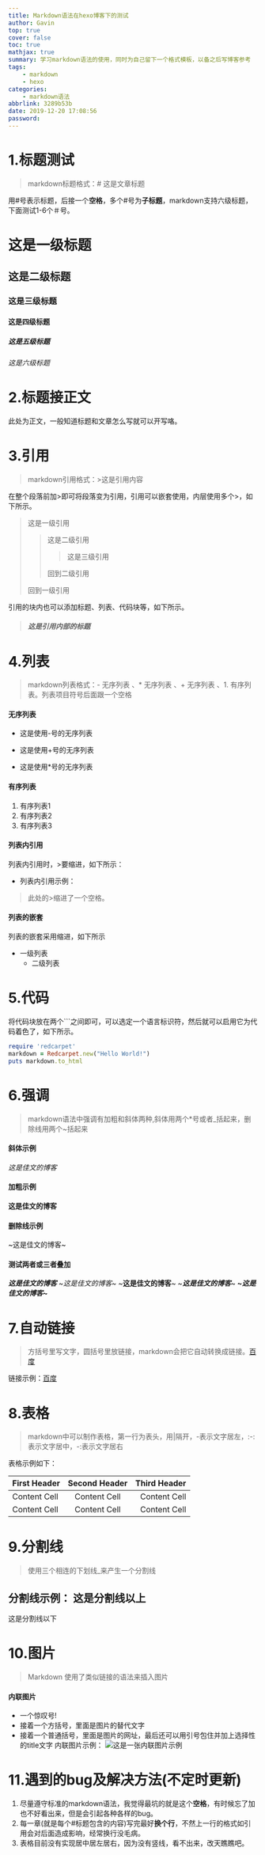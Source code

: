 ```yaml
---
title: Markdown语法在hexo博客下的测试
author: Gavin
top: true
cover: false
toc: true
mathjax: true
summary: 学习markdown语法的使用，同时为自己留下一个格式模板，以备之后写博客参考
tags: 
    - markdown
    - hexo
categories: 
    - markdown语法
abbrlink: 3289b53b
date: 2019-12-20 17:08:56
password:
---
```

# 1.标题测试
>markdown标题格式：# 这是文章标题

用#号表示标题，后接一个**空格**，多个#号为**子标题**，markdown支持六级标题，下面测试1-6个＃号。
# 这是一级标题
## 这是二级标题
### 这是三级标题
#### 这是四级标题
##### 这是五级标题
###### 这是六级标题
# 2.标题接正文
此处为正文，一般知道标题和文章怎么写就可以开写咯。
# 3.引用
>markdown引用格式：>这是引用内容

在整个段落前加>即可将段落变为引用，引用可以嵌套使用，内层使用多个>，如下所示。
>这是一级引用
>>这是二级引用
>>>这是三级引用
>>
>>回到二级引用
>
>回到一级引用

引用的块内也可以添加标题、列表、代码块等，如下所示。
>##### 这是引用内部的标题

# 4.列表
>markdown列表格式：- 无序列表 、* 无序列表 、+ 无序列表 、1. 有序列表。列表项目符号后面跟一个空格

#### 无序列表
- 这是使用-号的无序列表
+ 这是使用+号的无序列表
* 这是使用*号的无序列表

#### 有序列表
1. 有序列表1
2. 有序列表2
3. 有序列表3

#### 列表内引用
列表内引用时，>要缩进，如下所示：
- 列表内引用示例：
 >此处的>缩进了一个空格。

#### 列表的嵌套
列表的嵌套采用缩进，如下所示
- 一级列表
    - 二级列表

# 5.代码
将代码块放在两个```之间即可，可以选定一个语言标识符，然后就可以启用它为代码着色了，如下所示。
```ruby
require 'redcarpet'
markdown = Redcarpet.new("Hello World!")
puts markdown.to_html
```

# 6.强调
>markdown语法中强调有加粗和斜体两种,斜体用两个*号或者_括起来，删除线用两个~括起来

#### 斜体示例

*这是佳文的博客*
#### 加粗示例

**这是佳文的博客**
#### 删除线示例

~这是佳文的博客~

#### 测试两者或三者叠加

***这是佳文的博客***
~*这是佳文的博客*~
~**这是佳文的博客**~
~***这是佳文的博客***~
**~*这是佳文的博客*~**

# 7.自动链接
>方括号里写文字，圆括号里放链接，markdown会把它自动转换成链接。[百度](http://www.baidu.com)

链接示例：[百度](http://www.baidu.com)

# 8.表格
>markdown中可以制作表格，第一行为表头，用|隔开，-表示文字居左，:-:表示文字居中，-:表示文字居右

表格示例如下：

First Header | Second Header | Third Header
------------ | :-----------: | -----------:
Content Cell | Content Cell  | Content Cell
Content Cell | Content Cell  | Content Cell

# 9.分割线
>使用三个相连的下划线_来产生一个分割线

分割线示例：
这是分割线以上
---
这是分割线以下

# 10.图片
>Markdown 使用了类似链接的语法来插入图片
#### 内联图片
- 一个惊叹号!
- 接着一个方括号，里面是图片的替代文字
- 接着一个普通括号，里面是图片的网址，最后还可以用引号包住并加上选择性的title文字
内联图片示例：
![这是一张内联图片示例](/medias/myicon.jpg)

# 11.遇到的bug及解决方法(不定时更新)
1. 尽量遵守标准的markdown语法，我觉得最坑的就是这个**空格**，有时候忘了加也不好看出来，但是会引起各种各样的bug。
2. 每一章(就是每个#标题包含的内容)写完最好**换个行**，不然上一行的格式如引用会对后面造成影响，经常换行没毛病。
3. 表格目前没有实现居中居左居右，因为没有竖线，看不出来，改天瞧瞧吧。


